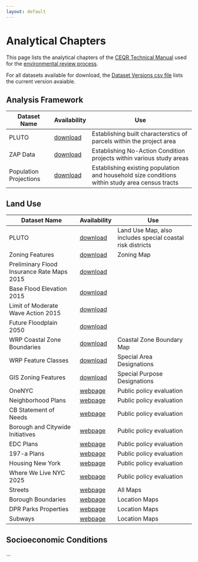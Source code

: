 ```yaml
---
layout: default
---
```


# Analytical Chapters

This page lists the analytical chapters of the [CEQR Technical Manual](https://www.nyc.gov/site/oec/environmental-quality-review/technical-manual.page) used for the [environmental review process](https://www.nyc.gov/site/planning/applicants/environmental-review-process.page).

For all datasets available for download, the [Dataset Versions csv file](to-do.com) lists the current version avaiable.

## Analysis Framework

| Dataset Name           | Availability                                                                                                               | Use                                                                                            |
| ---------------------- | -------------------------------------------------------------------------------------------------------------------------- | ---------------------------------------------------------------------------------------------- |
| PLUTO                  | [download](https://nyc3.digitaloceanspaces.com/ceqr-data-hub/demo_data/latest/pluto/nyc_mappluto_24v4_1_unclipped_shp.zip) | Establishing built characterstics of parcels within the project area                           |
| ZAP Data               | [download](https://nyc3.digitaloceanspaces.com/ceqr-data-hub/demo_data/latest/zap/zapprojects_20250203csv.zip)             | Establishing No-Action Condition projects within various study areas                           |
| Population Projections | [download](todo.com)                                                                                                       | Establishing existing population and household size conditions within study area census tracts |

## Land Use

| Dataset Name                               | Availability                                                                                                               | Use                                                        |
| ------------------------------------------ | -------------------------------------------------------------------------------------------------------------------------- | ---------------------------------------------------------- |
| PLUTO                                      | [download](https://nyc3.digitaloceanspaces.com/ceqr-data-hub/demo_data/latest/pluto/nyc_mappluto_24v4_1_unclipped_shp.zip) | Land Use Map, also includes special coastal risk districts |
| Zoning Features                            | [download](todo.com)                                                                                                       | Zoning Map                                                 |
| Preliminary Flood Insurance Rate Maps 2015 | [download](todo.com)                                                                                                       |                                                            |
| Base Flood Elevation 2015                  | [download](todo.com)                                                                                                       |                                                            |
| Limit of Moderate Wave Action 2015         | [download](todo.com)                                                                                                       |                                                            |
| Future Floodplain 2050                     | [download](todo.com)                                                                                                       |                                                            |
| WRP Coastal Zone Boundaries                | [download](todo.com)                                                                                                       | Coastal Zone Boundary Map                                  |
| WRP Feature Classes                        | [download](todo.com)                                                                                                       | Special Area Designations                                  |
| GIS Zoning Features                        | [download](todo.com)                                                                                                       | Special Purpose Designations                               |
| OneNYC                                     | [webpage](todo.com)                                                                                                        | Public policy evaluation                                   |
| Neighborhood Plans                         | [webpage](todo.com)                                                                                                        | Public policy evaluation                                   |
| CB Statement of Needs                      | [webpage](todo.com)                                                                                                        | Public policy evaluation                                   |
| Borough and Citywide Initiatives           | [webpage](todo.com)                                                                                                        | Public policy evaluation                                   |
| EDC Plans                                  | [webpage](todo.com)                                                                                                        | Public policy evaluation                                   |
| 197-a Plans                                | [webpage](todo.com)                                                                                                        | Public policy evaluation                                   |
| Housing New York                           | [webpage](todo.com)                                                                                                        | Public policy evaluation                                   |
| Where We Live NYC 2025                     | [webpage](todo.com)                                                                                                        | Public policy evaluation                                   |
| Streets                                    | [webpage](todo.com)                                                                                                        | All Maps                                                   |
| Borough Boundaries                         | [webpage](todo.com)                                                                                                        | Location Maps                                              |
| DPR Parks Properties                       | [webpage](todo.com)                                                                                                        | Location Maps                                              |
| Subways                                    | [webpage](todo.com)                                                                                                        | Location Maps                                              |

## Socioeconomic Conditions

...
